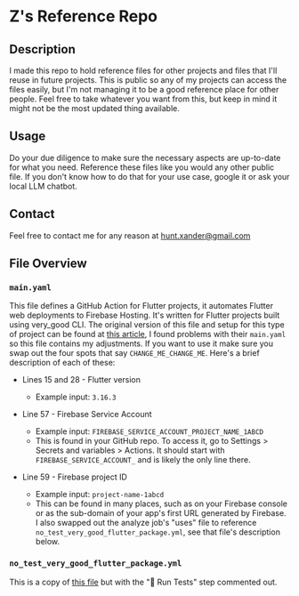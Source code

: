 # Z's Reference Repo

## Description

I made this repo to hold reference files for other projects and files that I'll reuse in future projects. This is public so any of my projects can access the files easily, but I'm not managing it to be a good reference place for other people. Feel free to take whatever you want from this, but keep in mind it might not be the most updated thing available.

## Usage

Do your due diligence to make sure the necessary aspects are up-to-date for what you need. Reference these files like you would any other public file. If you don't know how to do that for your use case, google it or ask your local LLM chatbot.

## Contact

Feel free to contact me for any reason at hunt.xander@gmail.com

## File Overview

### `main.yaml`

This file defines a GitHub Action for Flutter projects, it automates Flutter web deployments to Firebase Hosting. It's written for Flutter projects built using very_good CLI. The original version of this file and setup for this type of project can be found at [this article](https://medium.com/@quen09t/automating-flutter-web-deployments-to-firebase-hosting-using-github-actions-4893e4f17135), I found problems with their `main.yaml` so this file contains my adjustments. If you want to use it make sure you swap out the four spots that say `CHANGE_ME_CHANGE_ME`. Here's a brief description of each of these:

- Lines 15 and 28 - Flutter version

  - Example input: `3.16.3`

- Line 57 - Firebase Service Account

  - Example input: `FIREBASE_SERVICE_ACCOUNT_PROJECT_NAME_1ABCD`
  - This is found in your GitHub repo. To access it, go to Settings > Secrets and variables > Actions. It should start with `FIREBASE_SERVICE_ACCOUNT_` and is likely the only line there.

- Line 59 - Firebase project ID

  - Example input: `project-name-1abcd`
  - This can be found in many places, such as on your Firebase console or as the sub-domain of your app's first URL generated by Firebase.
    I also swapped out the analyze job's "uses" file to reference `no_test_very_good_flutter_package.yml`, see that file's description below.

### `no_test_very_good_flutter_package.yml`

This is a copy of [this file](https://github.com/VeryGoodOpenSource/very_good_workflows/blob/main/.github/workflows/flutter_package.yml) but with the "🧪 Run Tests" step commented out.
